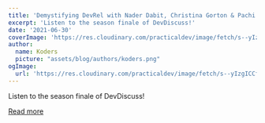 ```yaml
---
title: 'Demystifying DevRel with Nader Dabit, Christina Gorton & Pachi Carlson'
excerpt: 'Listen to the season finale of DevDiscuss!'
date: '2021-06-30'
coverImage: 'https://res.cloudinary.com/practicaldev/image/fetch/s--yIzgICCf--/c_imagga_scale,f_auto,fl_progressive,h_420,q_auto,w_1000/https://dev-to-uploads.s3.amazonaws.com/uploads/articles/noqsd7bis9i0tur4e3w6.png'
author:
  name: Koders
  picture: "assets/blog/authors/koders.png"
ogImage:
  url: 'https://res.cloudinary.com/practicaldev/image/fetch/s--yIzgICCf--/c_imagga_scale,f_auto,fl_progressive,h_420,q_auto,w_1000/https://dev-to-uploads.s3.amazonaws.com/uploads/articles/noqsd7bis9i0tur4e3w6.png'
---
```


Listen to the season finale of DevDiscuss!

[Read more](https://dev.to/devteam/demystifying-devrel-with-nader-dabit-christina-gorton-pachi-carlson-28nh)
